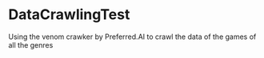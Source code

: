 # DataCrawlingTest

Using the venom crawker by Preferred.AI to crawl the data of the games of all the genres
